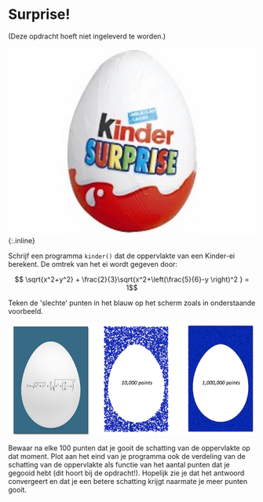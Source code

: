 # Surprise!

(Deze opdracht hoeft niet ingeleverd te worden.)

![](ei.jpg){:.inline}

Schrijf een programma `kinder()` dat de oppervlakte van een Kinder-ei berekent. De omtrek van het ei wordt gegeven door: 

$$ \sqrt{x^2+y^2} + \frac{2}{3}\sqrt{x^2+\left(\frac{5}{6}-y \right)^2 } = 1$$

Teken de 'slechte' punten in het blauw op het scherm zoals in onderstaande voorbeeld.

![](TwitterEiCombi.png)

Bewaar na elke 100 punten dat je gooit de schatting van de oppervlakte op dat moment. Plot aan het eind van je programma ook de verdeling van de schatting van de oppervlakte als functie van het aantal punten dat je gegooid hebt (dit hoort bij de opdracht!). Hopelijk zie je dat het antwoord convergeert en dat je een betere schatting krijgt naarmate je meer punten gooit.
